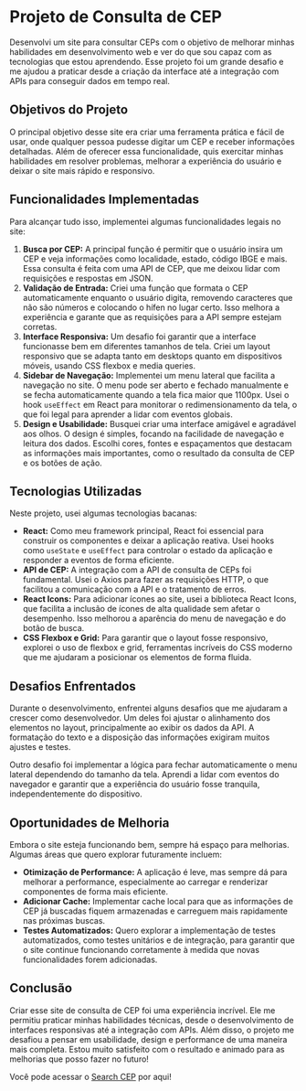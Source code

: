 <h1>Projeto de Consulta de CEP</h1>

<p>Desenvolvi um site para consultar CEPs com o objetivo de melhorar minhas habilidades em desenvolvimento web e ver do que sou capaz com as tecnologias que estou aprendendo. Esse projeto foi um grande desafio e me ajudou a praticar desde a criação da interface até a integração com APIs para conseguir dados em tempo real.</p>

<h2>Objetivos do Projeto</h2>
<p>O principal objetivo desse site era criar uma ferramenta prática e fácil de usar, onde qualquer pessoa pudesse digitar um CEP e receber informações detalhadas. Além de oferecer essa funcionalidade, quis exercitar minhas habilidades em resolver problemas, melhorar a experiência do usuário e deixar o site mais rápido e responsivo.</p>

<h2>Funcionalidades Implementadas</h2>
<p>Para alcançar tudo isso, implementei algumas funcionalidades legais no site:</p>
<ol>
    <li>
        <strong>Busca por CEP:</strong> A principal função é permitir que o usuário insira um CEP e veja informações como localidade, estado, código IBGE e mais. Essa consulta é feita com uma API de CEP, que me deixou lidar com requisições e respostas em JSON.
    </li>
    <li>
        <strong>Validação de Entrada:</strong> Criei uma função que formata o CEP automaticamente enquanto o usuário digita, removendo caracteres que não são números e colocando o hífen no lugar certo. Isso melhora a experiência e garante que as requisições para a API sempre estejam corretas.
    </li>
    <li>
        <strong>Interface Responsiva:</strong> Um desafio foi garantir que a interface funcionasse bem em diferentes tamanhos de tela. Criei um layout responsivo que se adapta tanto em desktops quanto em dispositivos móveis, usando CSS flexbox e media queries.
    </li>
    <li>
        <strong>Sidebar de Navegação:</strong> Implementei um menu lateral que facilita a navegação no site. O menu pode ser aberto e fechado manualmente e se fecha automaticamente quando a tela fica maior que 1100px. Usei o hook <code>useEffect</code> em React para monitorar o redimensionamento da tela, o que foi legal para aprender a lidar com eventos globais.
    </li>
    <li>
        <strong>Design e Usabilidade:</strong> Busquei criar uma interface amigável e agradável aos olhos. O design é simples, focando na facilidade de navegação e leitura dos dados. Escolhi cores, fontes e espaçamentos que destacam as informações mais importantes, como o resultado da consulta de CEP e os botões de ação.
    </li>
</ol>

<h2>Tecnologias Utilizadas</h2>
<p>Neste projeto, usei algumas tecnologias bacanas:</p>
<ul>
    <li><strong>React:</strong> Como meu framework principal, React foi essencial para construir os componentes e deixar a aplicação reativa. Usei hooks como <code>useState</code> e <code>useEffect</code> para controlar o estado da aplicação e responder a eventos de forma eficiente.</li>
    <li><strong>API de CEP:</strong> A integração com a API de consulta de CEPs foi fundamental. Usei o Axios para fazer as requisições HTTP, o que facilitou a comunicação com a API e o tratamento de erros.</li>
    <li><strong>React Icons:</strong> Para adicionar ícones ao site, usei a biblioteca React Icons, que facilita a inclusão de ícones de alta qualidade sem afetar o desempenho. Isso melhorou a aparência do menu de navegação e do botão de busca.</li>
    <li><strong>CSS Flexbox e Grid:</strong> Para garantir que o layout fosse responsivo, explorei o uso de flexbox e grid, ferramentas incríveis do CSS moderno que me ajudaram a posicionar os elementos de forma fluida.</li>
</ul>

<h2>Desafios Enfrentados</h2>
<p>Durante o desenvolvimento, enfrentei alguns desafios que me ajudaram a crescer como desenvolvedor. Um deles foi ajustar o alinhamento dos elementos no layout, principalmente ao exibir os dados da API. A formatação do texto e a disposição das informações exigiram muitos ajustes e testes.</p>

<p>Outro desafio foi implementar a lógica para fechar automaticamente o menu lateral dependendo do tamanho da tela. Aprendi a lidar com eventos do navegador e garantir que a experiência do usuário fosse tranquila, independentemente do dispositivo.</p>

<h2>Oportunidades de Melhoria</h2>
<p>Embora o site esteja funcionando bem, sempre há espaço para melhorias. Algumas áreas que quero explorar futuramente incluem:</p>
<ul>
    <li><strong>Otimização de Performance:</strong> A aplicação é leve, mas sempre dá para melhorar a performance, especialmente ao carregar e renderizar componentes de forma mais eficiente.</li>
    <li><strong>Adicionar Cache:</strong> Implementar cache local para que as informações de CEP já buscadas fiquem armazenadas e carreguem mais rapidamente nas próximas buscas.</li>
    <li><strong>Testes Automatizados:</strong> Quero explorar a implementação de testes automatizados, como testes unitários e de integração, para garantir que o site continue funcionando corretamente à medida que novas funcionalidades forem adicionadas.</li>
</ul>

<h2>Conclusão</h2>
<p>Criar esse site de consulta de CEP foi uma experiência incrível. Ele me permitiu praticar minhas habilidades técnicas, desde o desenvolvimento de interfaces responsivas até a integração com APIs. Além disso, o projeto me desafiou a pensar em usabilidade, design e performance de uma maneira mais completa. Estou muito satisfeito com o resultado e animado para as melhorias que posso fazer no futuro!</p>

<p> Você pode acessar o <a href ="https://search-cep-beta-eight.vercel.app" target = "_blank" >Search CEP</a> por aqui!</p>
